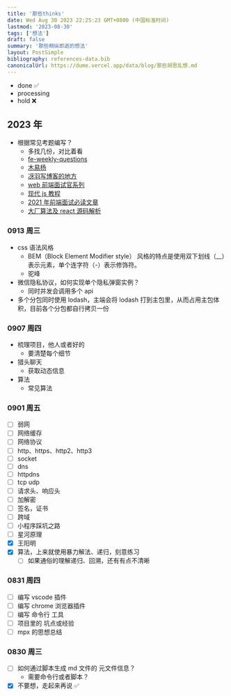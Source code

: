 ```yaml
---
title: '那些thinks'
date: Wed Aug 30 2023 22:25:23 GMT+0800 (中国标准时间)
lastmod: '2023-08-30'
tags: ['想法']
draft: false
summary: '那些稍纵即逝的想法'
layout: PostSimple
bibliography: references-data.bib
canonicalUrl: https://dume.vercel.app/data/blog/那些胡思乱想.md
---
```


- done ✅
- processing
- hold ❌

## 2023 年

- 根据常见考题编写？
  - 多找几份，对比着看
  - [fe-weekly-questions](https://github.com/LuckyWinty/fe-weekly-questions/issues)
  - [木易杨](https://muyiy.cn/question/)
  - [冴羽写博客的地方](https://github.com/mqyqingfeng/Blog/tree/master)
  - [web 前端面试官系列](https://vue3js.cn/interview/)
  - [现代 js 教程](https://zh.javascript.info/)
  - [2021 年前端面试必读文章](https://juejin.cn/post/6844904116339261447)
  - [大厂算法及 react 源码解析](https://xiaochen1024.com/)

### 0913 周三

- css 语法风格
  - BEM（Block Element Modifier style） 风格的特点是使用双下划线（\_\_）表示元素，单个连字符（-）表示修饰符。
  - 驼峰
- 微信隐私协议，如何实现单个隐私弹窗实例？
  - 同时并发会调用多个 api
- 多个分包同时使用 lodash，主端会将 lodash 打到主包里，从而占用主包体积，目前各个分包都自行拷贝一份

### 0907 周四

- 梳理项目，他人或者好的
  - 要清楚每个细节
- 猎头聊天
  - 获取动态信息
- 算法
  - 常见算法

### 0901 周五

- [ ] 弱网
- [ ] 网络缓存
- [ ] 网络协议
- [ ] http、https、http2、http3
- [ ] socket
- [ ] dns
- [ ] httpdns
- [ ] tcp udp
- [ ] 请求头、响应头
- [ ] 加解密
- [ ] 签名，证书
- [ ] 跨域
- [ ] 小程序踩坑之路
- [ ] 星河原理
- [x] 王阳明
- [x] 算法，上来就使用暴力解法、递归，刻意练习
  - [ ] 如果通俗的理解递归、回溯，还有有点不清晰

### 0831 周四

- [ ] 编写 vscode 插件
- [ ] 编写 chrome 浏览器插件
- [ ] 编写 命令行 工具
- [ ] 项目里的 坑点或经验
- [ ] mpx 的思想总结

### 0830 周三

- [ ] 如何通过脚本生成 md 文件的 元文件信息？
  - 需要命令行或者脚本？
- [x] 不要想，走起来再说 ✅
